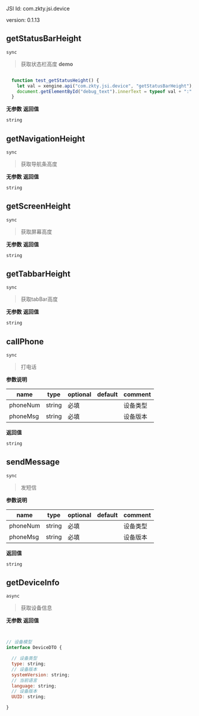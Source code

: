 

JSI Id: com.zkty.jsi.device

version: 0.1.13



## getStatusBarHeight
`sync`
> 获取状态栏高度
**demo**
``` js

  function test_getStatusHeight() {
    let val = xengine.api("com.zkty.jsi.device", "getStatusBarHeight");
    document.getElementById("debug_text").innerText = typeof val + ":" + val;
  }
``` 

**无参数**
**返回值**
``` js
string
``` 



## getNavigationHeight
`sync`
> 获取导航条高度

**无参数**
**返回值**
``` js
string
``` 



## getScreenHeight
`sync`
> 获取屏幕高度

**无参数**
**返回值**
``` js
string
``` 



## getTabbarHeight
`sync`
> 获取tabBar高度

**无参数**
**返回值**
``` js
string
``` 



## callPhone
`sync`
> 打电话

**参数说明**

| name                        | type      | optional | default   | comment  |
| --------------------------- | --------- | -------- | --------- |--------- |
| phoneNum | string | 必填 |  | 设备类型 |
| phoneMsg | string | 必填 |  | 设备版本 |
**返回值**
``` js
string
``` 



## sendMessage
`sync`
> 发短信

**参数说明**

| name                        | type      | optional | default   | comment  |
| --------------------------- | --------- | -------- | --------- |--------- |
| phoneNum | string | 必填 |  | 设备类型 |
| phoneMsg | string | 必填 |  | 设备版本 |
**返回值**
``` js
string
``` 



## getDeviceInfo
`async`
> 获取设备信息

**无参数**
**返回值**
``` js


// 设备模型
interface DeviceDTO {

  // 设备类型
  type: string;
  // 设备版本
  systemVersion: string;
  // 当前语言
  language: string;
  // 设备版本
  UUID: string;

}
``` 


    